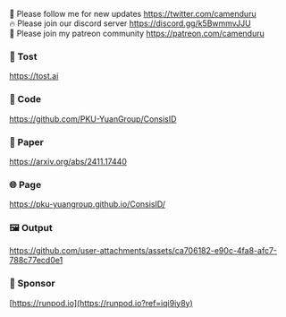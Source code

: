 🐣 Please follow me for new updates https://twitter.com/camenduru <br />
🔥 Please join our discord server https://discord.gg/k5BwmmvJJU <br />
🥳 Please join my patreon community https://patreon.com/camenduru <br />

###  🥪 Tost
https://tost.ai

### 🧬 Code
https://github.com/PKU-YuanGroup/ConsisID

### 📄 Paper
https://arxiv.org/abs/2411.17440

### 🌐 Page
https://pku-yuangroup.github.io/ConsisID/

### 🖼 Output

https://github.com/user-attachments/assets/ca706182-e90c-4fa8-afc7-788c77ecd0e1


### 🏢 Sponsor
[https://runpod.io](https://runpod.io?ref=iqi9iy8y)

